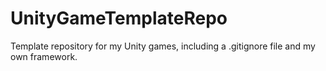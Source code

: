 # UnityGameTemplateRepo
Template repository for my Unity games, including a .gitignore file and my own framework.

